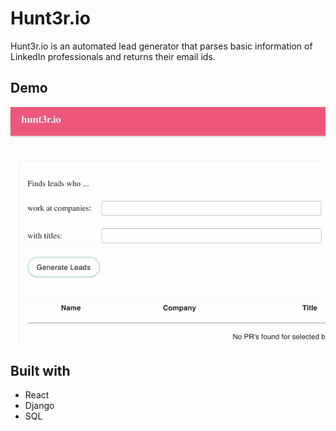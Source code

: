 # Hunt3r.io

Hunt3r.io is an automated lead generator that parses basic information of LinkedIn professionals and returns their email ids.

## Demo
![Hunter Demo](./hunt3r-demo.gif)

## Built with
- React
- Django
- SQL
